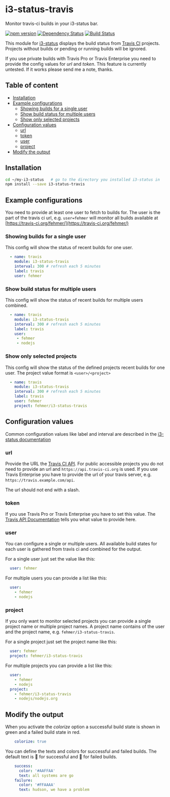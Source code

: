 # i3-status-travis

Monitor travis-ci builds in your i3-status bar.

[![npm version](https://badge.fury.io/js/i3-status-travis.svg)](https://badge.fury.io/js/i3-status-travis)
[![Dependency Status](https://gemnasium.com/badges/github.com/fehmer/i3-status-travis.svg)](https://gemnasium.com/github.com/fehmer/i3-status-travis)
[![Build Status](https://travis-ci.org/fehmer/i3-status-travis.svg?branch=master)](https://travis-ci.org/fehmer/i3-status-travis)

This module for [i3-status](https://www.npmjs.com/package/i3-status) displays the build status from [Travis CI](https://travis-ci.org) projects. Projects without builds or pending or running builds will be ignored.

If you use private builds with Travis Pro or Travis Enterprise you need to provide the config values for *url* and  *token*. This feature is currently untested. If it works please send me a note, thanks.


## Table of content
<!-- MarkdownTOC -->

- [Installation](#installation)
- [Example configurations](#example-configurations)
  - [Showing builds for a single user](#showing-builds-for-a-single-user)
  - [Show build status for multiple users](#show-build-status-for-multiple-users)
  - [Show only selected projects](#show-only-selected-projects)
- [Configuration values](#configuration-values)
  - [url](#url)
  - [token](#token)
  - [user](#user)
  - [project](#project)
- [Modify the output](#modify-the-output)

<!-- /MarkdownTOC -->


## Installation

``` sh
cd ~/my-i3-status   # go to the directory you installed i3-status in
npm install --save i3-status-travis
```


## Example configurations

You need to provide at least one user to fetch to builds for. The user is the part of the travis ci url, e.g. ```user=fehmer``` will monitor all builds available at [https://travis-ci.org/fehmer/](https://travis-ci.org/fehmer/)

### Showing builds for a single user

This config will show the status of recent builds for one user.

``` yaml
  - name: travis
    module: i3-status-travis
    interval: 300 # refresh each 5 minutes
    label: travis
    user: fehmer
```


### Show build status for multiple users

This config will show the status of recent builds for multiple users combined.


``` yaml
  - name: travis
    module: i3-status-travis
    interval: 300 # refresh each 5 minutes
    label: travis
    user: 
     - fehmer
     - nodejs
```



### Show only selected projects

This config will show the status of the defined projects recent builds for one user. The project value format is ```<user>/<project>```


``` yaml
  - name: travis
    module: i3-status-travis
    interval: 300 # refresh each 5 minutes
    label: travis
    user: fehmer
    project: fehmer/i3-status-travis
```


## Configuration values

Common configuration values like label and interval are described in the [i3-status documentation](https://github.com/fehmer/i3-status/blob/master/docs/configuration.md)


### url

Provide the URL the [Travis CI API](https://docs.travis-ci.com/api#overview). For public accessible projects you do not need to provide an url and ```https://api.travis-ci.org``` is used.  If you use Travis Enterprise you have to provide the url of your travis server, e.g. ```https://travis.example.com/api```.

The url should not end with a slash.


### token

If you use Travis Pro or Travis Enterprise you have to set this value. The [Travis API Documentation](https://docs.travis-ci.com/api#authentication) tells you what value to provide here.


### user

You can configure a single or multiple users. All available build states for each user is gathered from travis ci and combined for the output.

For a single user just set the value like this:

``` yaml
  user: fehmer
```


For multiple users you can provide a list like this:


``` yaml
  user:
    - fehmer
    - nodejs
```


### project

If you only want to monitor selected projects you can provide a single project name or multiple project names. A project name contains of the user and the project name, e.g. ```fehmer/i3-status-travis```.

For a single project just set the project name like this:

``` yaml
  user: fehmer
  project: fehmer/i3-status-travis
```


For multiple projects you can provide a list like this:

``` yaml
  user:
    - fehmer
    - nodejs
  project:
    - fehmer/i3-status-travis
    - nodejs/nodejs.org
```


## Modify the output 

When you activate the *colorize* option a successful build state is shown in green and a failed build state in red. 

``` yaml
    colorize: true
```


You can define the texts and colors for successful and failed builds.
The default text is **** for successful and **** for failed builds.

``` yaml
    success:
      color: '#AAFFAA'
      text: all systems are go
    failure:
      color: '#FFAAAA'
      text: hudson, we have a problem
```